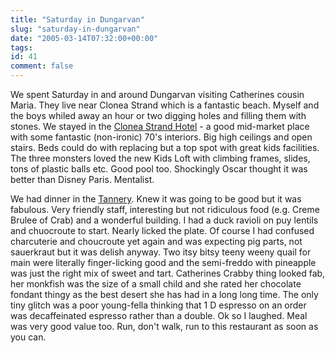 ```yaml
---
title: "Saturday in Dungarvan"
slug: "saturday-in-dungarvan"
date: "2005-03-14T07:32:00+00:00"
tags:
id: 41
comment: false
---
```


We spent Saturday in and around Dungarvan visiting Catherines cousin Maria. They live near Clonea Strand which is a fantastic beach. Myself and the boys whiled away an hour or two digging holes and filling them with stones. We stayed in the [Clonea Strand Hotel](http://www.clonea.com) - a good mid-market place with some fantastic (non-ironic) 70's interiors. Big high ceilings and open stairs. Beds could do with replacing but a top spot with great kids facilities. The three monsters loved the new Kids Loft with climbing frames, slides, tons of plastic balls etc. Good pool too. Shockingly Oscar thought it was better than Disney Paris. Mentalist.

We had dinner in the [Tannery](http://www.tannery.ie). Knew it was going to be good but it was fabulous. Very friendly staff, interesting but not ridiculous food (e.g. Creme Brulee of Crab) and a wonderful building. I had a duck ravioli on puy lentils and chuocroute to start. Nearly licked the plate. Of course I had confused charcuterie and choucroute yet again and was expecting pig parts, not sauerkraut but it was delish anyway. Two itsy bitsy teeny weeny quail for main were literally finger-licking good and the semi-freddo with pineapple was just the right mix of sweet and tart. Catherines Crabby thing looked fab, her monkfish was the size of a small child and she rated her chocolate fondant thingy as the best desert she has had in a long long time. The only tiny glitch was a poor young-fella thinking that 1 D espresso on an order was decaffeinated espresso rather than a double. Ok so I laughed. Meal was very good value too. Run, don't walk, run to this restaurant as soon as you can.
